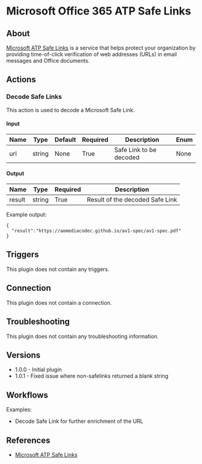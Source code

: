 # Microsoft Office 365 ATP Safe Links

## About

[Microsoft ATP Safe Links](https://docs.microsoft.com/en-us/office365/securitycompliance/atp-safe-links) is a service that helps protect your organization by providing time-of-click verification of web addresses (URLs) in email messages and Office documents.

## Actions

### Decode Safe Links

This action is used to decode a Microsoft Safe Link.

#### Input

|Name|Type|Default|Required|Description|Enum|
|----|----|-------|--------|-----------|----|
|url|string|None|True|Safe Link to be decoded|None|

#### Output

|Name|Type|Required|Description|
|----|----|--------|-----------|
|result|string|True|Result of the decoded Safe Link|

Example output:

```
{
  "result":"https://aomediacodec.github.io/av1-spec/av1-spec.pdf"
}
```

## Triggers

This plugin does not contain any triggers.

## Connection

This plugin does not contain a connection.

## Troubleshooting

This plugin does not contain any troubleshooting information.

## Versions

* 1.0.0 - Initial plugin
* 1.0.1 - Fixed issue where non-safelinks returned a blank string

## Workflows

Examples:

* Decode Safe Link for further enrichment of the URL

## References

* [Microsoft ATP Safe Links](https://docs.microsoft.com/en-us/office365/securitycompliance/atp-safe-links)
